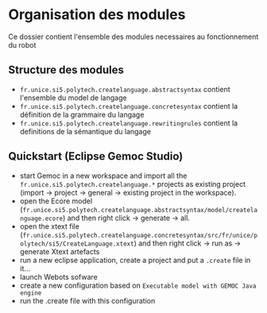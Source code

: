 # Organisation des modules 

Ce dossier contient l'ensemble des modules necessaires au fonctionnement du robot

## Structure des modules

- `fr.unice.si5.polytech.createlanguage.abstractsyntax` contient l'ensemble du model de langage 
- `fr.unice.si5.polytech.createlanguage.concretesyntax` contient la définition de la grammaire du langage
- `fr.unice.si5.polytech.createlanguage.rewritingrules` contient la definitions de la sémantique du langage 

## Quickstart (Eclipse Gemoc Studio)

- start Gemoc in a new workspace and import all the `fr.unice.si5.polytech.createlanguage.*` projects as existing project (import -> project -> general -> existing project in the workspace). 
- open the Ecore model (`fr.unice.si5.polytech.createlanguage.abstractsyntax/model/createlanguage.ecore`) and then right click -> generate -> all. 
- open the xtext file (`fr.unice.si5.polytech.createlanguage.concretesyntax/src/fr/unice/polytech/si5/CreateLanguage.xtext`) and then right click -> run as -> generate Xtext artefacts
- run a new eclipse application, create a project and put a `.create` file in it...  
- launch Webots sofware
- create a new configuration based on `Executable model with GEMOC Java engine`
- run the .create file with this configuration
